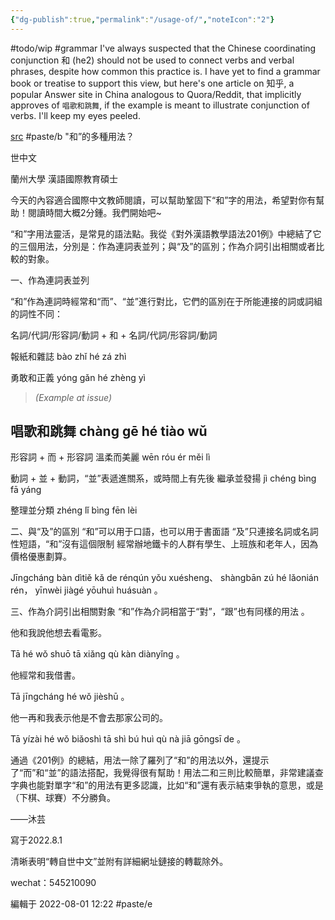 ```yaml
---
{"dg-publish":true,"permalink":"/usage-of/","noteIcon":"2"}
---
```


#todo/wip 
#grammar 
I've always suspected that the Chinese coordinating conjunction 和 (he2) should not be used to connect verbs and verbal phrases, despite how common this practice is. I have yet to find a grammar book or treatise to support this view, but here's one article on 知乎, a popular Answer site in China analogous to Quora/Reddit, that implicitly approves of `唱歌和跳舞`, if the example is meant to illustrate conjunction of verbs. I'll keep my eyes peeled.

[src](https://zhuanlan.zhihu.com/p/548304378)
#paste/b 
"和”的多種用法？

世中文

蘭州大學 漢語國際教育碩士

今天的內容適合國際中文教師閱讀，可以幫助鞏固下“和”字的用法，希望對你有幫助！閱讀時間大概2分鍾。我們開始吧~

“和”字用法靈活，是常見的語法點。我從《對外漢語教學語法201例》中總結了它的三個用法，分別是：作為連詞表並列；與“及”的區別；作為介詞引出相關或者比較的對象。

一、作為連詞表並列

“和”作為連詞時經常和“而”、“並”進行對比，它們的區別在于所能連接的詞或詞組的詞性不同：

名詞/代詞/形容詞/動詞 + 和 + 名詞/代詞/形容詞/動詞

報紙和雜誌 bào zhǐ hé zá zhì

勇敢和正義 yónɡ ɡǎn hé zhènɡ yì

> *(Example at issue)* 
## 唱歌和跳舞 chànɡ ɡē hé tiào wǔ

形容詞 + 而 + 形容詞
溫柔而美麗 wēn róu ér měi lì

動詞 + 並 + 動詞，“並”表遞進關系，或時間上有先後
繼承並發揚 jì chénɡ bìnɡ fā yánɡ

整理並分類 zhénɡ lǐ bìnɡ fēn lèi

二、與“及”的區別
“和”可以用于口語，也可以用于書面語
“及”只連接名詞或名詞性短語，“和”沒有這個限制
經常辦地鐵卡的人群有學生、上班族和老年人，因為價格優惠劃算。

Jīnɡchánɡ bàn dìtiě kǎ de rénqún yǒu xuéshenɡ、 shànɡbān zú hé lǎonián rén， yīnwèi jiàɡé yōuhuì huásuàn 。

三、作為介詞引出相關對象
“和”作為介詞相當于“對”，“跟”也有同樣的用法 。

他和我說他想去看電影。

Tā hé wǒ shuō tā xiǎnɡ qù kàn diànyǐnɡ 。

他經常和我借書。

Tā jīnɡchánɡ hé wǒ jièshū 。

他一再和我表示他是不會去那家公司的。

Tā yízài hé wǒ biǎoshì tā shì bú huì qù nà jiā ɡōnɡsī de 。

通過《201例》的總結，用法一除了羅列了“和”的用法以外，還提示了“而”和“並”的語法搭配，我覺得很有幫助！用法二和三則比較簡單，非常建議查字典也能對單字“和”的用法有更多認識，比如“和”還有表示結束爭執的意思，或是（下棋、球賽）不分勝負。

——沐芸

寫于2022.8.1

清晰表明“轉自世中文”並附有詳細網址鏈接的轉載除外。

wechat：545210090

編輯于 2022-08-01 12:22
#paste/e 